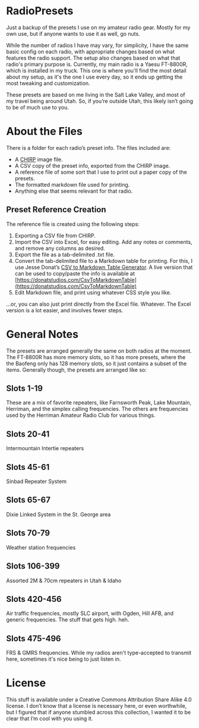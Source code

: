 # RadioPresets
Just a backup of the presets I use on my amateur radio gear. Mostly for my own use, but if anyone wants to use it as well, go nuts.

While the number of radios I have may vary, for simplicity, I have the same basic config on each radio, with appropriate changes based on what features the radio support. The setup also changes based on what that radio's primary purpose is. Currently, my main radio is a Yaesu FT-8800R, which is installed in my truck. This one is where you'll find the most detail about my setup, as it's the one I use every day, so it ends up getting the most tweaking and customization.

These presets are based on me living in the Salt Lake Valley, and most of my travel being around Utah. So, if you’re outside Utah, this likely isn’t going to be of much use to you.

# About the Files
There is a folder for each radio’s preset info. The files included are:

* A [CHIRP](http://chirp.danplanet.com/) image file.
* A CSV copy of the preset info, exported from the CHIRP image.
* A reference file of some sort that I use to print out a paper copy of the presets.
* The formatted markdown file used for printing.
* Anything else that seems relevant for that radio.

## Preset Reference Creation
The reference file is created using the following steps:

1. Exporting a CSV file from CHIRP.
2. Import the CSV into Excel, for easy editing. Add any notes or comments, and remove any columns as desired.
3. Export the file as a tab-delimited .txt file.
4. Convert the tab-delimited file to a Markdown table for printing. For this, I use Jesse Donat’s [CSV to Markdown Table Generator](https://github.com/donatj/CsvToMarkdownTable). A live version that can be used to copy/paste the info is available at [https://donatstudios.com/CsvToMarkdownTable](https://donatstudios.com/CsvToMarkdownTable)
5. Edit Markdown file, and print using whatever CSS style you like.

…or, you can also just print directly from the Excel file. Whatever. The Excel version is a lot easier, and involves fewer steps.

# General Notes
The presets are arranged generally the same on both radios at the moment. The FT-8800R has more memory slots, so it has more presets, where the the Baofeng only has 128 memory slots, so it just contains a subset of the items. Generally though, the presets are arranged like so:

## Slots 1-19
These are a mix of favorite repeaters, like Farnsworth Peak, Lake Mountain, Herriman, and the simplex calling frequencies. The others are frequencies used by the Herriman Amateur Radio Club for various things.

## Slots 20-41
Intermountain Intertie repeaters

## Slots 45-61
Sinbad Repeater System

## Slots 65-67
Dixie Linked System in the St. George area

## Slots 70-79
Weather station frequencies

## Slots 106-399
Assorted 2M & 70cm repeaters in Utah & Idaho

## Slots 420-456
Air traffic frequencies, mostly SLC airport, with Ogden, Hill AFB, and generic frequencies. The stuff that gets high. heh.

## Slots 475-496
FRS & GMRS frequencies. While my radios aren't type-accepted to transmit here, sometimes it's nice being to just listen in.


# License
This stuff is available under a Creative Commons Attribution Share Alike 4.0 license. I don’t know that a license is necessary here, or even worthwhile, but I figured that if anyone stumbled across this collection, I wanted it to be clear that I’m cool with you using it.